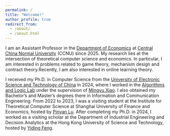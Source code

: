 ```yaml
---
permalink: /
title: "Welcome!"
author_profile: true
redirect_from: 
  - /about/
  - /about.html
---
```

I am an Assistant Professor in the [Department of Economics](https://economics.ccnu.edu.cn/) at [Central China Normal University](https://english.ccnu.edu.cn/) (CCNU) since 2025. My research lies at the intersection of theoretical computer science and economics. In particular, I am interested in problems related to game theory, mechanism design and contract theory.Recently, I am also interested in online learning theory.

I received my Ph.D. in Computer Science from the [University of Electronic Science and Technology of China](https://www.uestc.edu.cn/) in 2024, where I worked in the [Algorithms and Logic Lab](https://tcsuestc.com/) under the supervision of [Mingyu Xiao](https://sites.google.com/site/myxiao/). I also obtained my Bachelor’s and Master’s degrees there in Information and Communication Engineering. From 2022 to 2023, I was a visiting student at the Institute for Theoretical Computer Science at Shanghai University of Finance and Economics, hosted by [Pinyan Lu](http://pinyanlu.com/). After completing my Ph.D. in 2024, I worked as a visiting scholar at the Department of Industrial Engineering and Decision Analytics at the Hong Kong University of Science and Technology, hosted by [Yiding Feng](https://www.ydfeng.us/).

